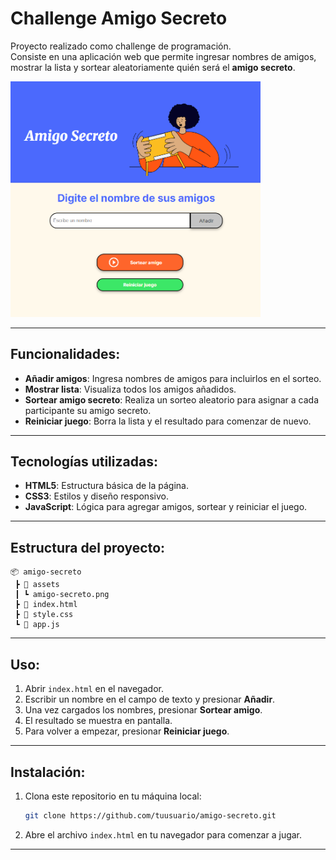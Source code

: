 # Challenge Amigo Secreto

Proyecto realizado como challenge de programación.  
Consiste en una aplicación web que permite ingresar nombres de amigos, mostrar la lista y sortear aleatoriamente quién será el **amigo secreto**.  

<img src="assets/juego.png" alt="Vista previa de la aplicación" width="400" height="auto">

---

## Funcionalidades:

- **Añadir amigos**: Ingresa nombres de amigos para incluirlos en el sorteo.
- **Mostrar lista**: Visualiza todos los amigos añadidos.
- **Sortear amigo secreto**: Realiza un sorteo aleatorio para asignar a cada participante su amigo secreto.
- **Reiniciar juego**: Borra la lista y el resultado para comenzar de nuevo.

---

## Tecnologías utilizadas:

- **HTML5**: Estructura básica de la página.
- **CSS3**: Estilos y diseño responsivo.
- **JavaScript**: Lógica para agregar amigos, sortear y reiniciar el juego.

---

## Estructura del proyecto:

```
📦 amigo-secreto
 ┣ 📂 assets
 ┃ ┗ amigo-secreto.png
 ┣ 📜 index.html
 ┣ 📜 style.css
 ┗ 📜 app.js
```

---

## Uso:

1. Abrir `index.html` en el navegador.
2. Escribir un nombre en el campo de texto y presionar **Añadir**.
3. Una vez cargados los nombres, presionar **Sortear amigo**.
4. El resultado se muestra en pantalla.
5. Para volver a empezar, presionar **Reiniciar juego**.

---

## Instalación:

1. Clona este repositorio en tu máquina local:
   ```bash
   git clone https://github.com/tuusuario/amigo-secreto.git
   ```
2. Abre el archivo `index.html` en tu navegador para comenzar a jugar.

---

